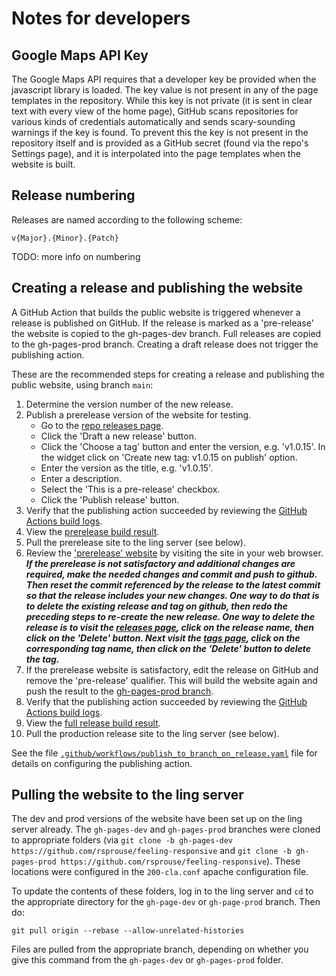 # Notes for developers

## Google Maps API Key

The Google Maps API requires that a developer key be provided when the
javascript library is loaded. The key value is not present in any of the page
templates in the repository. While this key is not private (it is sent in
clear text with every view of the home page), GitHub scans repositories for
various kinds of credentials automatically and sends scary-sounding warnings
if the key is found. To prevent this the key is not present in the repository
itself and is provided as a GitHub secret (found via the repo's Settings page),
and it is interpolated into the page templates when the website is built.

## Release numbering

Releases are named according to the following scheme:

`v{Major}.{Minor}.{Patch}`

TODO: more info on numbering

## Creating a release and publishing the website

A GitHub Action that builds the public website is triggered whenever a
release is published on GitHub. If the release is marked as a
'pre-release' the website is copied to the gh-pages-dev branch. Full
releases are copied to the gh-pages-prod branch. Creating
a draft release does not trigger the publishing action.

These are the recommended steps for creating a release and publishing the
public website, using branch `main`:

1. Determine the version number of the new release.
1. Publish a prerelease version of the website for testing.
   * Go to the [repo releases page](https://github.com/rsprouse/feeling-responsive/releases).
   * Click the 'Draft a new release' button.
   * Click the 'Choose a tag' button and enter the version, e.g. 'v1.0.15'. In the widget click on 'Create new tag: v1.0.15 on publish' option.
   * Enter the version as the title, e.g. 'v1.0.15'.
   * Enter a description.
   * Select the 'This is a pre-release' checkbox.
   * Click the 'Publish release' button.
1. Verify that the publishing action succeeded by reviewing the [GitHub
Actions build logs](https://github.com/rsprouse/feeling-responsive/actions).
1. View the [prerelease build result](https://github.com/rsprouse/feeling-responsive/tree/gh-pages-dev).
1. Pull the prerelease site to the ling server (see below).
1. Review the
['prerelease' website](https://trill.linguistics.berkeley.edu)
by visiting the site in your web browser.
  ***If the prerelease is not satisfactory and additional changes are required,
make the needed changes and commit and push to github. Then reset the commit
referenced by the release to the latest commit so that the release includes
your new changes. One way to do that is to delete the existing
release and tag on github, then redo the preceding steps to re-create the new
release. One way to delete the release is to visit the
[releases page](https://github.com/rsprouse/feeling-responsive/releases), click on the release name, then click on the
'Delete' button. Next visit the [tags page](https://github.com/rsprouse/feeling-responsive/tags), click on the corresponding
tag name, then click on the 'Delete' button to delete the tag.***
1. If the prerelease website is satisfactory, edit the release on GitHub and
remove the 'pre-release' qualifier. This will build the website again and
push the result to the [gh-pages-prod branch](https://github.com/rsprouse/feeling-responsive/tree/gh-pages-prod).
1. Verify that the publishing action succeeded by reviewing the [GitHub
Actions build logs](https://github.com/rsprouse/feeling-responsive/actions).
1. View the [full release build result](https://github.com/rsprouse/feeling-responsive/tree/gh-pages-prod).
1. Pull the production release site to the ling server (see below).

See the file [`.github/workflows/publish_to_branch_on_release.yaml`](https://github.com/rsprouse/feeling-responsive/blob/main/.github/workflows/publish_to_branch_on_release.yaml)
file for details on configuring the publishing action.

## Pulling the website to the ling server

The dev and prod versions of the website have been set up on the ling
server already. The `gh-pages-dev` and `gh-pages-prod` branches were cloned
to appropriate folders (via `git clone -b gh-pages-dev https://github.com/rsprouse/feeling-responsive` and `git clone -b gh-pages-prod https://github.com/rsprouse/feeling-responsive`). These locations were configured in the
`200-cla.conf` apache configuration file.

To update the contents of these folders, log in to the ling server and
`cd` to the appropriate directory for the `gh-page-dev` or `gh-page-prod`
branch. Then do:

`git pull origin --rebase --allow-unrelated-histories`

Files are pulled from the appropriate branch, depending on whether you
give this command from the `gh-pages-dev` or `gh-pages-prod` folder.
